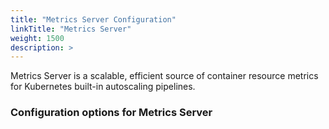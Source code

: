 ```yaml
---
title: "Metrics Server Configuration"
linkTitle: "Metrics Server"
weight: 1500
description: >
---
```


Metrics Server is a scalable, efficient source of container resource metrics for Kubernetes built-in autoscaling pipelines.

### Configuration options for Metrics Server
